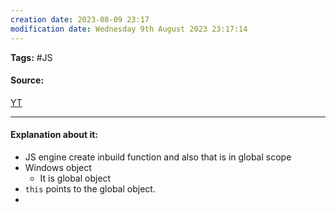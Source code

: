 ```yaml
---
creation date: 2023-08-09 23:17
modification date: Wednesday 9th August 2023 23:17:14
---
```


**Tags:** #JS

#### Source:
[YT](https://www.youtube.com/watch?v=QCRpVw2KXf8&list=PLlasXeu85E9cQ32gLCvAvr9vNaUccPVNP&index=6)

--------------------------------------

#### Explanation about it:

* JS engine create inbuild function and also that is in global scope
* Windows object
	* It is global object
* `this` points to the global object.
* 